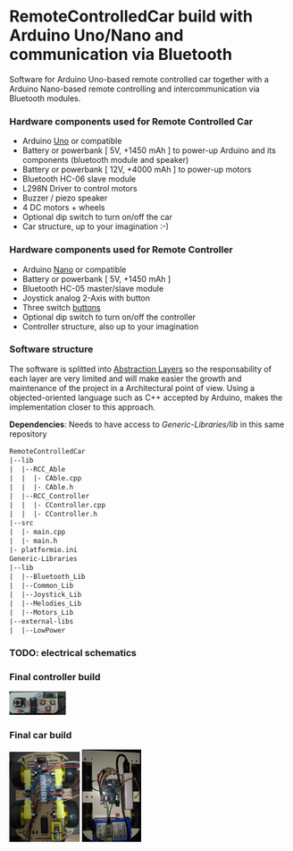 # RemoteControlledCar build with Arduino Uno/Nano and communication via Bluetooth

Software for Arduino Uno-based remote controlled car together with a Arduino Nano-based remote controlling and intercommunication via Bluetooth modules.

### Hardware components used for Remote Controlled Car

- Arduino [Uno](https://store.arduino.cc/arduino-uno-rev3) or compatible
- Battery or powerbank [ 5V,  +1450 mAh ] to power-up Arduino and its components (bluetooth module and speaker)
- Battery or powerbank [ 12V, +4000 mAh ] to power-up motors
- Bluetooth HC-06 slave module
- L298N Driver to control motors
- Buzzer / piezo speaker
- 4 DC motors + wheels
- Optional dip switch to turn on/off the car
- Car structure, up to your imagination :-)

### Hardware components used for Remote Controller

- Arduino [Nano](https://store.arduino.cc/arduino-nano) or compatible
- Battery or powerbank [ 5V,  +1450 mAh ]
- Bluetooth HC-05 master/slave module
- Joystick analog 2-Axis with button
- Three switch [buttons](https://www.arduino.cc/en/Tutorial/Switch)
- Optional dip switch to turn on/off the controller
- Controller structure, also up to your imagination

### Software structure

The software is splitted into [Abstraction Layers](https://en.wikipedia.org/wiki/Abstraction_layer) so the responsability of each layer are very limited and will make easier the growth and maintenance of the project in a Architectural point of view. Using a objected-oriented language such as C++ accepted by Arduino, makes the implementation closer to this approach.

**Dependencies**: Needs to have access to _Generic-Libraries/lib_ in this same repository
```
RemoteControlledCar
|--lib
|  |--RCC_Able
|  |  |- CAble.cpp
|  |  |- CAble.h
|  |--RCC_Controller
|  |  |- CController.cpp
|  |  |- CController.h
|--src
|  |- main.cpp
|  |- main.h
|- platformio.ini
Generic-Libraries
|--lib
|  |--Bluetooth_Lib
|  |--Common_Lib
|  |--Joystick_Lib
|  |--Melodies_Lib
|  |--Motors_Lib
|--external-libs
|  |--LowPower
```

### **TODO**: electrical schematics

### Final controller build
<img src="doc/img/controller1.jpg" width="20%" alt="controller_final">

### Final car build
<img src="doc/img/car1.jpg" width="25%" alt="car_inside">
<img src="doc/img/car2.jpg" width="21%" alt="car_final">
